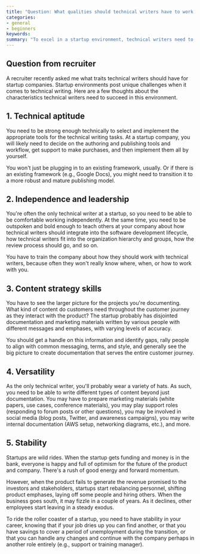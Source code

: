 ```yaml
---
title: "Question: What qualities should technical writers have to work at startups?"
categories:
- general
- beginners
keywords: 
summary: "To excel in a startup environment, technical writers need to have a strong technical aptitude, the ability to both lead and be independent, the capacity to evaluate content strategy decisions instead of just documentation, versatility to write in a variety of situations, and stability to weather the roller-coaster ride of startup finances."
---
```


## Question from recruiter

A recruiter recently asked me what traits technical writers should have for startup companies. Startup environments post unique challenges when it comes to technical writing. Here are a few thoughts about the characteristics technical writers need to succeed in this environment.

## 1. Technical aptitude

You need to be strong enough technically to select and implement the appropriate tools for the technical writing tasks. At a startup company, you will likely need to decide on the authoring and publishing tools and workflow, get support to make purchases, and then implement them all by yourself.

You won't just be plugging in to an existing framework, usually. Or if there is an existing framework (e.g., Google Docs), you might need to transition it to a more robust and mature publishing model.

## 2. Independence and leadership

You're often the only technical writer at a startup, so you need to be able to be comfortable working independently. At the same time, you need to be outspoken and bold enough to teach others at your company about how technical writers should integrate into the software development lifecycle, how technical writers fit into the organization hierarchy and groups, how the review process should go, and so on.

 You have to train the company about how they should work with technical writers, because often they won't really know where, when, or how to work with you.

## 3. Content strategy skills

You have to see the larger picture for the projects you're documenting. What kind of content do customers need throughout the customer journey as they interact with the product? The startup probably has disjointed documentation and marketing materials written by various people with different messages and emphases, with varying levels of accuracy.

You should get a handle on this information and identify gaps, rally people to align with common messaging, terms, and style, and generally see the big picture to create documentation that serves the entire customer journey.


## 4. Versatility

As the only technical writer, you'll probably wear a variety of hats. As such, you need to be able to write different types of content beyond just documentation. You may have to prepare marketing materials (white papers, use cases, conference materials), you may play support roles (responding to forum posts or other questions), you may be involved in social media (blog posts, Twitter, and awareness campaigns), you may write internal documentation (AWS setup, networking diagrams, etc.), and more.

## 5. Stability

Startups are wild rides. When the startup gets funding and money is in the bank, everyone is happy and full of optimism for the future of the product and company. There's a rush of good energy and forward momentum.

However, when the product fails to generate the revenue promised to the investors and stakeholders, startups start rebalancing personnel, shifting product emphases, laying off some people and hiring others. When the business goes south, it may fizzle in a couple of years. As it declines, other employees start leaving in a steady exodus.

To ride the roller coaster of a startup, you need to have stability in your career, knowing that if your job dries up you can find another, or that you have savings to cover a period of unemployment during the transition, or that you can handle any changes and continue with the company perhaps in another role entirely (e.g., support or training manager).
